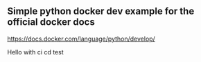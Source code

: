 ## Simple python docker dev example for the official docker docs
https://docs.docker.com/language/python/develop/

Hello with ci cd test
